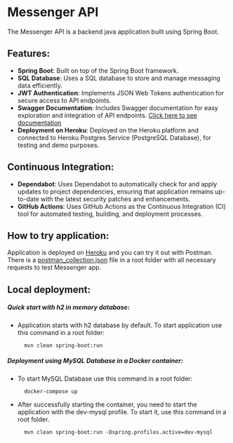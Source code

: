 # Messenger API

The Messenger API is a backend java application built using Spring Boot.

## Features:

- **Spring Boot**: Built on top of the Spring Boot framework.
- **SQL Database**: Uses a SQL database to store and manage messaging data efficiently.
- **JWT Authentication**: Implements JSON Web Tokens authentication for secure access to API endpoints.
- **Swagger Documentation**: Includes Swagger documentation for easy exploration and integration of API endpoints. [Click here to see documentation](https://messenger-00398fef4475.herokuapp.com/swagger-ui/index.html)
- **Deployment on Heroku**: Deployed on the Heroku platform and connected to Heroku Postgres Service (PostgreSQL Database), for testing and demo purposes.

## Continuous Integration:

- **Dependabot**: Uses Dependabot to automatically check for and apply updates to project dependencies, ensuring that application remains up-to-date with the latest security patches and enhancements.
- **GitHub Actions**: Uses GitHub Actions as the Continuous Integration (CI) tool for automated testing, building, and deployment processes.

## How to try application:

Application is deployed on [Heroku](https://www.heroku.com/) and you can try it out with Postman. There is a [postman_collection.json](https://github.com/a-makowski/messenger/blob/main/postman_collection_heroku.json) file in a root folder with all necessary requests to test Messenger app.

## Local deployment:

##### Quick start with h2 in memory database:
   - Application starts with h2 database by default. To start application use this command in a root folder: 

           mvn clean spring-boot:run

##### Deployment using MySQL Database in a Docker container: 
   - To start MySQL Database use this command in a root folder:

           docker-compose up

   - After successfully starting the container, you need to start the application with the dev-mysql profile. To start it, use this command in a root folder.

           mvn clean spring-boot:run -Dspring.profiles.active=dev-mysql